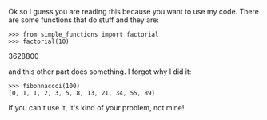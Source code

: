 Ok so I guess you are reading this because you want to use my code. There are some
functions that do stuff and they are:

    >>> from simple_functions import factorial
    >>> factorial(10)
3628800

and this other part does something.  I forgot why I did it:

    >>> fibonnaccci(100)
    [0, 1, 1, 2, 3, 5, 8, 13, 21, 34, 55, 89]

If you can't use it, it's kind of your problem, not mine!
